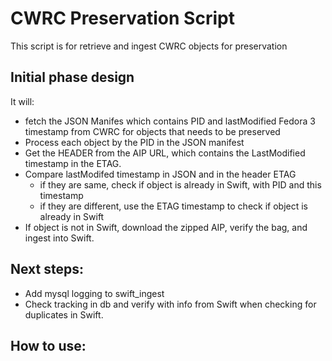 # CWRC Preservation Script
This script is for retrieve and ingest CWRC objects for preservation

## Initial phase design
It will:
- fetch the JSON Manifes which contains PID and lastModified Fedora 3 timestamp from CWRC for objects that needs to be preserved
- Process each object by the PID in the JSON manifest
- Get the HEADER from the AIP URL, which contains the LastModified timestamp in the ETAG. 
- Compare lastModifed timestamp in JSON and in the header ETAG
  - if they are same, check if object is already in Swift, with PID and this timestamp
  - if they are different, use the ETAG timestamp to check if object is already in Swift
- If object is not in Swift, download the zipped AIP, verify the bag, and ingest into Swift. 

## Next steps:
  - Add mysql logging to swift_ingest
  - Check tracking in db and verify with info from Swift when checking for duplicates in Swift. 

## How to use:



